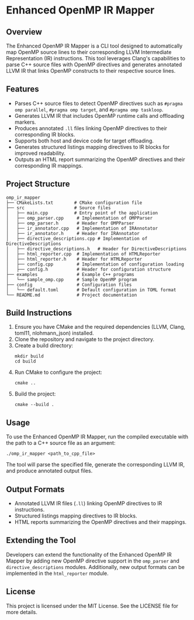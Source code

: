 # Enhanced OpenMP IR Mapper

## Overview
The Enhanced OpenMP IR Mapper is a CLI tool designed to automatically map OpenMP source lines to their corresponding LLVM Intermediate Representation (IR) instructions. This tool leverages Clang's capabilities to parse C++ source files with OpenMP directives and generates annotated LLVM IR that links OpenMP constructs to their respective source lines.

## Features
- Parses C++ source files to detect OpenMP directives such as `#pragma omp parallel`, `#pragma omp target`, and `#pragma omp taskloop`.
- Generates LLVM IR that includes OpenMP runtime calls and offloading markers.
- Produces annotated `.ll` files linking OpenMP directives to their corresponding IR blocks.
- Supports both host and device code for target offloading.
- Generates structured listings mapping directives to IR blocks for improved readability.
- Outputs an HTML report summarizing the OpenMP directives and their corresponding IR mappings.

## Project Structure
```
omp_ir_mapper
├── CMakeLists.txt        # CMake configuration file
├── src                   # Source files
│   ├── main.cpp          # Entry point of the application
│   ├── omp_parser.cpp     # Implementation of OMPParser
│   ├── omp_parser.h       # Header for OMPParser
│   ├── ir_annotator.cpp   # Implementation of IRAnnotator
│   ├── ir_annotator.h     # Header for IRAnnotator
│   ├── directive_descriptions.cpp # Implementation of DirectiveDescriptions
│   ├── directive_descriptions.h   # Header for DirectiveDescriptions
│   ├── html_reporter.cpp  # Implementation of HTMLReporter
│   ├── html_reporter.h    # Header for HTMLReporter
│   ├── config.cpp         # Implementation of configuration loading
│   ├── config.h           # Header for configuration structure
├── examples               # Example C++ programs
│   └── sample_omp.cpp     # Sample OpenMP program
├── config                 # Configuration files
│   └── default.toml       # Default configuration in TOML format
└── README.md              # Project documentation
```

## Build Instructions
1. Ensure you have CMake and the required dependencies (LLVM, Clang, toml11, nlohmann_json) installed.
2. Clone the repository and navigate to the project directory.
3. Create a build directory:
   ```
   mkdir build
   cd build
   ```
4. Run CMake to configure the project:
   ```
   cmake ..
   ```
5. Build the project:
   ```
   cmake --build .
   ```

## Usage
To use the Enhanced OpenMP IR Mapper, run the compiled executable with the path to a C++ source file as an argument:
```
./omp_ir_mapper <path_to_cpp_file>
```
The tool will parse the specified file, generate the corresponding LLVM IR, and produce annotated output files.

## Output Formats
- Annotated LLVM IR files (`.ll`) linking OpenMP directives to IR instructions.
- Structured listings mapping directives to IR blocks.
- HTML reports summarizing the OpenMP directives and their mappings.

## Extending the Tool
Developers can extend the functionality of the Enhanced OpenMP IR Mapper by adding new OpenMP directive support in the `omp_parser` and `directive_descriptions` modules. Additionally, new output formats can be implemented in the `html_reporter` module.

## License
This project is licensed under the MIT License. See the LICENSE file for more details.
